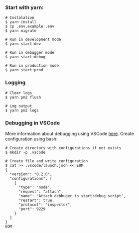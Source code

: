 ### Start with yarn:
```
# Instalation
$ yarn install
$ cp .env.example .env
$ yarn migrate

# Run in development mode
$ yarn start:dev

# Run in debugger mode
$ yarn start:debug

# Run in production mode
$ yarn start:prod
```

### Logging
```
# Clear logs
$ yarn pm2 flush

# Log output
$ yarn pm2 logs
```

### Debugging in VSCode
More information about debugging using VSCode
[here](https://go.microsoft.com/fwlink/?linkid=830387).
Create configuration using bash:
```
# Create directory with configurations if not exists
$ mkdir -p .vscode

# Create file and write configuration
$ cat >> .vscode/launch.json << EOM
{
  "version": "0.2.0",
  "configurations": [
    {
      "type": "node",
      "request": "attach",
      "name": "Attach debbuger to start:debug script",
      "restart": true,
      "protocol": "inspector",
      "port": 9229
    }
  ]
}
EOM
```
